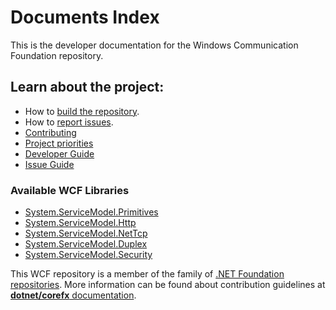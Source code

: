 # Documents Index 

This is the developer documentation for the Windows Communication Foundation repository. 

## Learn about the project:

- How to [build the repository](developer-guide.md#building-the-repository).
- How to [report issues](developer-guide.md#reporting-issues).
- [Contributing](contributing.md)
- [Project priorities](developer-guide.md#project-goals-and-priorities)
- [Developer Guide](developer-guide.md)
- [Issue Guide](issue-guide.md)

### Available WCF Libraries
  * [System.ServiceModel.Primitives](System.ServiceModel.Primitives.md)
  * [System.ServiceModel.Http](System.ServiceModel.Http.md)
  * [System.ServiceModel.NetTcp](System.ServiceModel.NetTcp.md)
  * [System.ServiceModel.Duplex](System.ServiceModel.Duplex.md)
  * [System.ServiceModel.Security](System.ServiceModel.Security.md)

This WCF repository is a member of the family of [.NET Foundation repositories](https://github.com/dotnet).
More information can be found about contribution guidelines at [**dotnet/corefx** documentation](https://github.com/dotnet/corefx/tree/master/Documentation).

